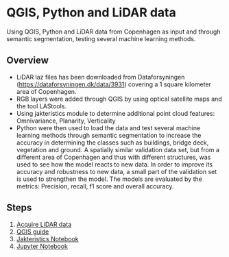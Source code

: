 # QGIS, Python and LiDAR data
Using QGIS, Python and LiDAR data from Copenhagen as input and through semantic segmentation, testing several machine learning methods.

## Overview
* LiDAR laz files has been downloaded from Dataforsyningen (https://dataforsyningen.dk/data/3931) covering a 1 square kilometer area of Copenhagen.
* RGB layers were added through QGIS by using optical satellite maps and the tool LAStools.
* Using jakteristics module to determine additional point cloud features: Omnivariance, Planarity, Verticality
* Python were then used to load the data and test several machine learning methods through semantic segmentation to increase the accuracy in determining the classes such as buildings, bridge deck, vegetation and ground. A spatially similar validation data set, but from a different area of Copenhagen and thus with different structures, was used to see how the model reacts to new data. In order to improve its accuracy and robustness to new data, a small part of the validation set is used to strengthen the model. The models are evaluated by the metrics: Precision, recall, f1 score and overall accuracy.


## Steps
1) [Acquire LiDAR data](https://dataforsyningen.dk/data/3931) 
2) [QGIS guide](https://github.com/Kongstad/LiDAR_machinelearning/blob/main/QGIS/README.md)
3) [Jakteristics Notebook](https://github.com/Kongstad/LiDAR_machinelearning/QGIS/readme.md)
4) [Jupyter Notebook](https://github.com/Kongstad/LiDAR_machinelearning/QGIS/readme.md)

